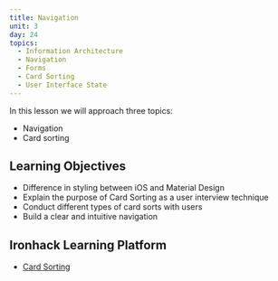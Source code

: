 ```yaml
---
title: Navigation
unit: 3
day: 24
topics:
  - Information Architecture
  - Navigation
  - Forms
  - Card Sorting
  - User Interface State
---
```


In this lesson we will approach three topics:

- Navigation
- Card sorting


Learning Objectives
---------
- Difference in styling between iOS and Material Design
- Explain the purpose of Card Sorting as a user interview technique
- Conduct different types of card sorts with users
- Build a clear and intuitive navigation


Ironhack Learning Platform
----------

- [Card Sorting](http://learn.ironhack.com/#/learning_unit/7037)
